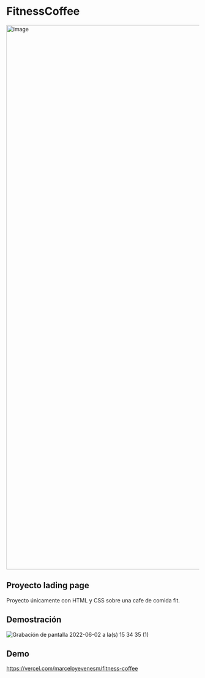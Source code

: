 # FitnessCoffee
<img width="1417" alt="image" src="https://user-images.githubusercontent.com/93208325/171723492-2db9626d-759d-4cea-8837-874e5a1240ae.png">

## Proyecto lading page

Proyecto únicamente con HTML y CSS sobre una cafe de comida fit.


## Demostración
![Grabación de pantalla 2022-06-02 a la(s) 15 34 35 (1)](https://user-images.githubusercontent.com/93208325/171728065-ae39c4e9-46fb-4553-87bc-8fdf4a927f6f.gif)



## Demo
https://vercel.com/marceloyevenesm/fitness-coffee

